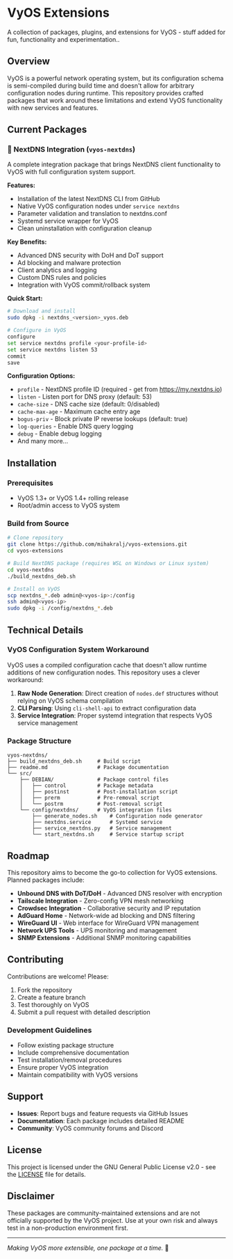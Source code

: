 # VyOS Extensions

A collection of packages, plugins, and extensions for VyOS - stuff added for fun, functionality and experimentation..

## Overview

VyOS is a powerful network operating system, but its configuration schema is semi-compiled during build time and doesn't allow for arbitrary configuration nodes during runtime. This repository provides crafted packages that work around these limitations and extend VyOS functionality with new services and features.

## Current Packages

### 🚀 NextDNS Integration (`vyos-nextdns`)

A complete integration package that brings NextDNS client functionality to VyOS with full configuration system support.

**Features:**
- Installation of the latest NextDNS CLI from GitHub
- Native VyOS configuration nodes under `service nextdns`
- Parameter validation and translation to nextdns.conf
- Systemd service wrapper for VyOS
- Clean uninstallation with configuration cleanup

**Key Benefits:**
- Advanced DNS security with DoH and DoT support
- Ad blocking and malware protection
- Client analytics and logging
- Custom DNS rules and policies
- Integration with VyOS commit/rollback system

**Quick Start:**
```bash
# Download and install
sudo dpkg -i nextdns_<version>_vyos.deb

# Configure in VyOS
configure
set service nextdns profile <your-profile-id>
set service nextdns listen 53
commit
save
```

**Configuration Options:**
- `profile` - NextDNS profile ID (required - get from https://my.nextdns.io)
- `listen` - Listen port for DNS proxy (default: 53)
- `cache-size` - DNS cache size (default: 0/disabled)
- `cache-max-age` - Maximum cache entry age
- `bogus-priv` - Block private IP reverse lookups (default: true)
- `log-queries` - Enable DNS query logging
- `debug` - Enable debug logging
- And many more...

## Installation

### Prerequisites
- VyOS 1.3+ or VyOS 1.4+ rolling release
- Root/admin access to VyOS system

### Build from Source
```bash
# Clone repository
git clone https://github.com/mihakralj/vyos-extensions.git
cd vyos-extensions

# Build NextDNS package (requires WSL on Windows or Linux system)
cd vyos-nextdns
./build_nextdns_deb.sh

# Install on VyOS
scp nextdns_*.deb admin@<vyos-ip>:/config
ssh admin@<vyos-ip>
sudo dpkg -i /config/nextdns_*.deb
```

## Technical Details

### VyOS Configuration System Workaround

VyOS uses a compiled configuration cache that doesn't allow runtime additions of new configuration nodes. This repository uses a clever workaround:

1. **Raw Node Generation**: Direct creation of `nodes.def` structures without relying on VyOS schema compilation
2. **CLI Parsing**: Using `cli-shell-api` to extract configuration data
3. **Service Integration**: Proper systemd integration that respects VyOS service management

### Package Structure
```
vyos-nextdns/
├── build_nextdns_deb.sh     # Build script
├── readme.md                # Package documentation
└── src/
    ├── DEBIAN/              # Package control files
    │   ├── control          # Package metadata
    │   ├── postinst         # Post-installation script
    │   ├── prerm            # Pre-removal script
    │   └── postrm           # Post-removal script
    └── config/nextdns/      # VyOS integration files
        ├── generate_nodes.sh    # Configuration node generator
        ├── nextdns.service      # Systemd service
        ├── service_nextdns.py   # Service management
        └── start_nextdns.sh     # Service startup script
```

## Roadmap

This repository aims to become the go-to collection for VyOS extensions. Planned packages include:

- **Unbound DNS with DoT/DoH** - Advanced DNS resolver with encryption
- **Tailscale Integration** - Zero-config VPN mesh networking  
- **Crowdsec Integration** - Collaborative security and IP reputation
- **AdGuard Home** - Network-wide ad blocking and DNS filtering
- **WireGuard UI** - Web interface for WireGuard VPN management
- **Network UPS Tools** - UPS monitoring and management
- **SNMP Extensions** - Additional SNMP monitoring capabilities

## Contributing

Contributions are welcome! Please:

1. Fork the repository
2. Create a feature branch
3. Test thoroughly on VyOS
4. Submit a pull request with detailed description

### Development Guidelines
- Follow existing package structure
- Include comprehensive documentation
- Test installation/removal procedures
- Ensure proper VyOS integration
- Maintain compatibility with VyOS versions

## Support

- **Issues**: Report bugs and feature requests via GitHub Issues
- **Documentation**: Each package includes detailed README
- **Community**: VyOS community forums and Discord

## License

This project is licensed under the GNU General Public License v2.0 - see the [LICENSE](LICENSE) file for details.

## Disclaimer

These packages are community-maintained extensions and are not officially supported by the VyOS project. Use at your own risk and always test in a non-production environment first.

---

*Making VyOS more extensible, one package at a time.* 🚀
